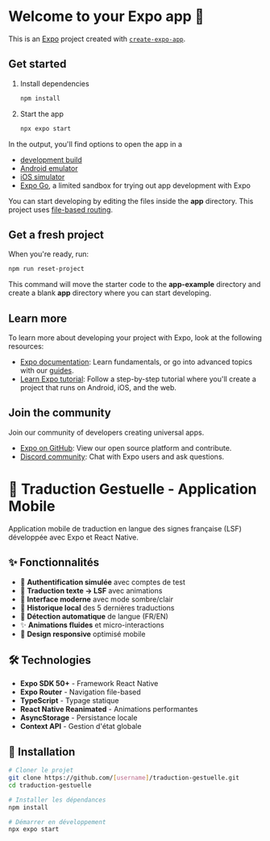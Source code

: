 # Welcome to your Expo app 👋

This is an [Expo](https://expo.dev) project created with [`create-expo-app`](https://www.npmjs.com/package/create-expo-app).

## Get started

1. Install dependencies

   ```bash
   npm install
   ```

2. Start the app

   ```bash
   npx expo start
   ```

In the output, you'll find options to open the app in a

- [development build](https://docs.expo.dev/develop/development-builds/introduction/)
- [Android emulator](https://docs.expo.dev/workflow/android-studio-emulator/)
- [iOS simulator](https://docs.expo.dev/workflow/ios-simulator/)
- [Expo Go](https://expo.dev/go), a limited sandbox for trying out app development with Expo

You can start developing by editing the files inside the **app** directory. This project uses [file-based routing](https://docs.expo.dev/router/introduction).

## Get a fresh project

When you're ready, run:

```bash
npm run reset-project
```

This command will move the starter code to the **app-example** directory and create a blank **app** directory where you can start developing.

## Learn more

To learn more about developing your project with Expo, look at the following resources:

- [Expo documentation](https://docs.expo.dev/): Learn fundamentals, or go into advanced topics with our [guides](https://docs.expo.dev/guides).
- [Learn Expo tutorial](https://docs.expo.dev/tutorial/introduction/): Follow a step-by-step tutorial where you'll create a project that runs on Android, iOS, and the web.

## Join the community

Join our community of developers creating universal apps.

- [Expo on GitHub](https://github.com/expo/expo): View our open source platform and contribute.
- [Discord community](https://chat.expo.dev): Chat with Expo users and ask questions.






# 🤟 Traduction Gestuelle - Application Mobile

Application mobile de traduction en langue des signes française (LSF) développée avec Expo et React Native.

## ✨ Fonctionnalités

- 🔐 **Authentification simulée** avec comptes de test
- 🤟 **Traduction texte → LSF** avec animations
- 📱 **Interface moderne** avec mode sombre/clair
- 📝 **Historique local** des 5 dernières traductions
- 🎯 **Détection automatique** de langue (FR/EN)
- ✨ **Animations fluides** et micro-interactions
- 📲 **Design responsive** optimisé mobile

## 🛠 Technologies

- **Expo SDK 50+** - Framework React Native
- **Expo Router** - Navigation file-based
- **TypeScript** - Typage statique
- **React Native Reanimated** - Animations performantes
- **AsyncStorage** - Persistance locale
- **Context API** - Gestion d'état globale

## 🚀 Installation

```bash
# Cloner le projet
git clone https://github.com/[username]/traduction-gestuelle.git
cd traduction-gestuelle

# Installer les dépendances
npm install

# Démarrer en développement
npx expo start